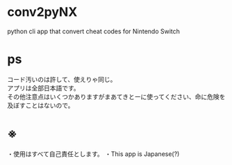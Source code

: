 # conv2pyNX
python cli app that convert cheat codes for Nintendo Switch

# ps
コード汚いのは許して、使えりゃ同じ。<br>
アプリは全部日本語です。<br>
その他注意点はいくつかありますがまあてきとーに使ってください、命に危険を及ぼすことはないので。<br>

# ※
・使用はすべて自己責任とします。
・This app is Japanese(?)
